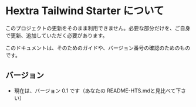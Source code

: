 # Hextra Tailwind Starter について

このプロジェクトの更新をそのまま利用できません。必要な部分だけを、ご自身で更新、追加していただく必要があります。

このドキュメントは、そのためのガイドや、バージョン番号の確認のためのものです。

## バージョン

- 現在は、バージョン 0.1 です（あなたの README-HTS.mdと見比べて下さい）
